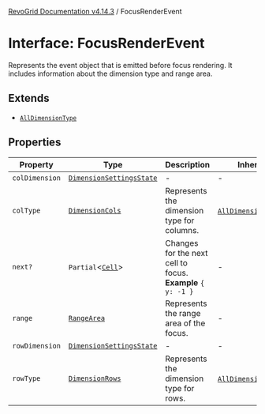 [RevoGrid Documentation v4.14.3](README.md) / FocusRenderEvent

# Interface: FocusRenderEvent

Represents the event object that is emitted before focus rendering.
It includes information about the dimension type and range area.

## Extends

- [`AllDimensionType`](Interface.AllDimensionType.md)

## Properties

| Property | Type | Description | Inherited from | Defined in |
| ------ | ------ | ------ | ------ | ------ |
| `colDimension` | [`DimensionSettingsState`](Interface.DimensionSettingsState.md) | - | - | [src/types/interfaces.ts:790](https://github.com/revolist/revogrid/blob/4d3feb8340f534dd1ff6941b4d5b83d4d4e2474c/src/types/interfaces.ts#L790) |
| `colType` | [`DimensionCols`](TypeAlias.DimensionCols.md) | Represents the dimension type for columns. | [`AllDimensionType`](Interface.AllDimensionType.md).`colType` | [src/types/interfaces.ts:769](https://github.com/revolist/revogrid/blob/4d3feb8340f534dd1ff6941b4d5b83d4d4e2474c/src/types/interfaces.ts#L769) |
| `next?` | `Partial`\<[`Cell`](Interface.Cell.md)\> | Changes for the next cell to focus. **Example** `{ y: -1 }` | - | [src/types/interfaces.ts:795](https://github.com/revolist/revogrid/blob/4d3feb8340f534dd1ff6941b4d5b83d4d4e2474c/src/types/interfaces.ts#L795) |
| `range` | [`RangeArea`](TypeAlias.RangeArea.md) | Represents the range area of the focus. | - | [src/types/interfaces.ts:786](https://github.com/revolist/revogrid/blob/4d3feb8340f534dd1ff6941b4d5b83d4d4e2474c/src/types/interfaces.ts#L786) |
| `rowDimension` | [`DimensionSettingsState`](Interface.DimensionSettingsState.md) | - | - | [src/types/interfaces.ts:788](https://github.com/revolist/revogrid/blob/4d3feb8340f534dd1ff6941b4d5b83d4d4e2474c/src/types/interfaces.ts#L788) |
| `rowType` | [`DimensionRows`](TypeAlias.DimensionRows.md) | Represents the dimension type for rows. | [`AllDimensionType`](Interface.AllDimensionType.md).`rowType` | [src/types/interfaces.ts:764](https://github.com/revolist/revogrid/blob/4d3feb8340f534dd1ff6941b4d5b83d4d4e2474c/src/types/interfaces.ts#L764) |
